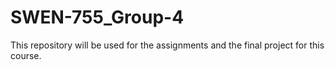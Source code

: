 # SWEN-755_Group-4
This repository will be used for the assignments and the final project for this course. 

